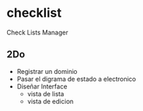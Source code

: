 # checklist
Check Lists Manager 


## 2Do
- Registrar un dominio
- Pasar el digrama de estado a electronico
- Diseñar Interface
    - vista de lista
    - vista de edicion
